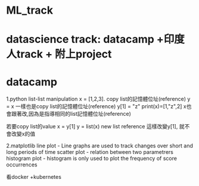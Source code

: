 # ML_track

# datascience track: datacamp +印度人track + 附上project

# datacamp
1.python list-list manipulation
 x = [1,2,3]. copy list的記憶體位址(reference)
 y = x        一樣也是copy list的記憶體位址(reference)
 y[1] = "z"
 print(x)=[1,"z",2] x也會跟著改,因為是指導相同的list記憶體位址(reference)

若要copy list的value
x = y[1]
y = list(x) new list reference
這樣改變y[1], 就不會改變x的值


2.matplotlib
line plot -  Line graphs are used to track changes over short and long periods of time
scatter plot - relation between two parametrers
histogram plot - histogram is only used to plot the frequency of score occurrences 

看docker +kubernetes
